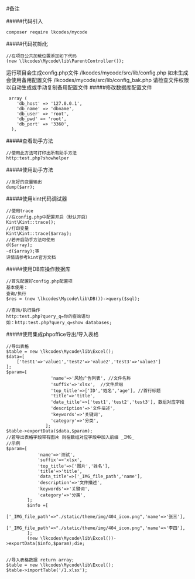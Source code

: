 #备注

#####代码引入
````
composer require lkcodes/mycode
````

#####代码初始化
````
//在项目公共加载位置添加如下代码
(new \lkcodes\Mycode\lib\ParentController());
````
运行项目会生成config.php文件 
/lkcodes/mycode/src/lib/config.php
如未生成会使用备用配置文件
/lkcodes/mycode/src/lib/config_bak.php
请检查文件权限以自动生成或手动复制备用配置文件
#####修改数据库配置文件
````
 array (
    'db_host' => '127.0.0.1',
    'db_name' => 'dbname',
    'db_user' => 'root',
    'db_pwd' => 'root',
    'db_port' => '3360',
  ),
````

#####查看助手方法
````
//使用此方法可打印出所有助手方法 
http:test.php?showhelper
````
#####使用助手方法
````
//友好的变量输出 
dump($arr);
````
#####使用kint代码调试器
````
//使用trace
//在config.php中配置开启（默认开启）
Kint\Kint::trace();
//打印变量
Kint\Kint::trace($array);
//若开启助手方法可使用
d($array);
~d($array);等
详情请参考kint官方文档
````
#####使用DB库操作数据库
````
//首先配置好config.php配置项
基本使用：
查询/执行
$res = (new \lkcodes\Mycode\lib\DB())->query($sql);

//查询/执行操作
http:test.php?query_q=你的查询语句
如：http:test.php?query_q=show databases;
````

#####使用集成phpoffice导出/导入表格
````
//导出表格 
$table = new \lkcodes\Mycode\lib\Excel();
$data=[
    ['test1'=>'value1','test2'=>'value2','test3'=>'value3']
];
$param=[
                 'name'=>'风险广告列表', //文件名称
                 'suffix'=>'xlsx',  //文件后缀
                 'top_title'=>['ID','姓名','age'], //首行标题
                 'title'=>'title',
                 'data_title'=>['test1','test2','test3'], 数组对应字段
                 'description'=>'文件描述',
                 'keywords'=>'关键词',
                 'category'=>'分类',
               ];
$table->exportData($data,$param);
//若导出表格字段带有图片 则在数组对应字段中加入前缀 _IMG_
//示例
$param=[
            'name'=>'测试',
            'suffix'=>'xlsx',
            'top_title'=>['图片','姓名'],
            'title'=>'title',
            'data_title'=>['_IMG_file_path','name'],
            'description'=>'文件描述',
            'keywords'=>'关键词',
            'category'=>'分类',
        ];
        $info =[
            ['_IMG_file_path'=>"./static/theme/img/404_icon.png",'name'=>'张三'],
            ['_IMG_file_path'=>"./static/theme/img/404_icon.png",'name'=>'李四'],
        ];
        (new \lkcodes\Mycode\lib\Excel())->exportData($info,$param);die;


//导入表格数据 return array;
$table = new \lkcodes\Mycode\lib\Excel();
$table->importTable('/1.xlsx');
````

 

